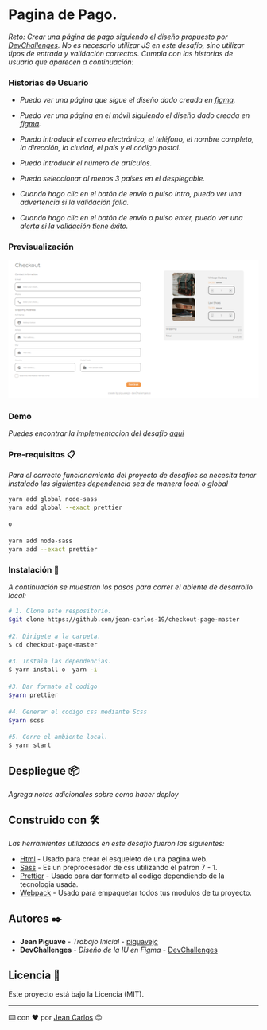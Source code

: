 # Pagina de Pago.

_Reto: Crear una página de pago siguiendo el diseño propuesto por [DevChallenges](https://www.figma.com/file/4B0x88GhiZvgVlcQPSQ73D/checkout-page-challenge?node-id=0%3A1). No es necesario utilizar JS en este desafío, sino utilizar tipos de entrada y validación correctos. Cumpla con las historias de usuario que aparecen a continuación:_

### Historias de Usuario
- _Puedo ver una página que sigue el diseño dado creada en [figma](https://www.figma.com/proto/4B0x88GhiZvgVlcQPSQ73D/checkout-page-challenge?node-id=1%3A9&scaling=min-zoom&page-id=0%3A1)._

- _Puedo ver una página en el móvil siguiendo el diseño dado creada en [figma](https://www.figma.com/proto/4B0x88GhiZvgVlcQPSQ73D/checkout-page-challenge?node-id=1%3A131&scaling=min-zoom&page-id=0%3A1)._

- _Puedo introducir el correo electrónico, el teléfono, el nombre completo, la dirección, la ciudad, el país y el código postal._

- _Puedo introducir el número de artículos._

- _Puedo seleccionar al menos 3 países en el desplegable._

- _Cuando hago clic en el botón de envío o pulso Intro, puedo ver una advertencia si la validación falla._

- _Cuando hago clic en el botón de envío o pulso enter, puedo ver una alerta si la validación tiene éxito._


### Previsualización 
![imagen](https://github.com/jean-carlos-19/checkout-page-master/blob/master/capturas/escritorio.png)

### Demo
_Puedes encontrar la implementacion del desafio [aqui](https://piguavejc-checkout-page-master.onrender.com/)_

### Pre-requisitos 📋

_Para el correcto funcionamiento del proyecto de desafios se necesita tener instalado las siguientes dependencia sea de manera local o global_

```bash
yarn add global node-sass
yarn add global --exact prettier

o

yarn add node-sass
yarn add --exact prettier
```

### Instalación 🔧

_A continuación se muestran los pasos para correr el abiente de desarrollo local:_

```bash
# 1. Clona este respositorio.
$git clone https://github.com/jean-carlos-19/checkout-page-master

#2. Dirigete a la carpeta. 
$ cd checkout-page-master

#3. Instala las dependencias.
$ yarn install o  yarn -i

#3. Dar formato al codigo 
$yarn prettier

#4. Generar el codigo css mediante Scss 
$yarn scss

#5. Corre el ambiente local.
$ yarn start
```

## Despliegue 📦

_Agrega notas adicionales sobre como hacer deploy_

## Construido con 🛠️

_Las herramientas utilizadas en este desafio fueron las siguientes:_

* [Html](https://developer.mozilla.org/es/docs/Web/HTML/Reference) - Usado para crear el esqueleto de una pagina web.
* [Sass](https://sass-lang.com/guide) - Es un preprocesador de css utilizando el patron 7 - 1.
* [Prettier](https://prettier.io/docs/en/index.html) - Usado para dar formato al codigo dependiendo de la tecnologia usada.
* [Webpack](https://webpack.js.org/concepts/) - Usado para empaquetar todos tus modulos de tu proyecto.

## Autores ✒️

* **Jean Piguave** - *Trabajo Inicial* - [piguavejc](https://devchallenges.io/portfolio/jean-carlos-19)
* **DevChallenges** - *Diseño de la IU en Figma* - [DevChallenges](https://devchallenges.io/)

## Licencia 📄

Este proyecto está bajo la Licencia (MIT).


---
⌨️ con ❤️ por [Jean Carlos](https://devchallenges.io/portfolio/jean-carlos-19) 😊